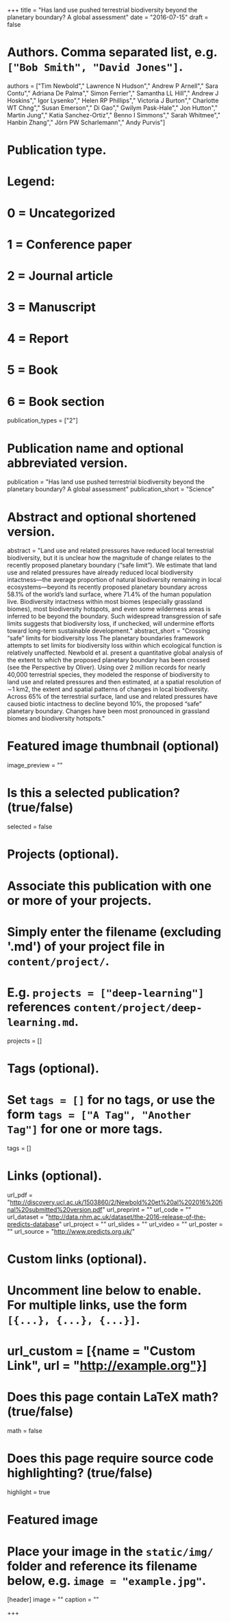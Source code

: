 +++
title = "Has land use pushed terrestrial biodiversity beyond the planetary boundary? A global assessment"
date = "2016-07-15"
draft = false

# Authors. Comma separated list, e.g. `["Bob Smith", "David Jones"]`.
authors = ["Tim Newbold"," Lawrence N Hudson"," Andrew P Arnell"," Sara Contu"," Adriana De Palma"," Simon Ferrier"," Samantha LL Hill"," Andrew J Hoskins"," Igor Lysenko"," Helen RP Phillips"," Victoria J Burton"," Charlotte WT Chng"," Susan Emerson"," Di Gao"," Gwilym Pask-Hale"," Jon Hutton"," Martin Jung"," Katia Sanchez-Ortiz"," Benno I Simmons"," Sarah Whitmee"," Hanbin Zhang"," Jörn PW Scharlemann"," Andy Purvis"]

# Publication type.
# Legend:
# 0 = Uncategorized
# 1 = Conference paper
# 2 = Journal article
# 3 = Manuscript
# 4 = Report
# 5 = Book
# 6 = Book section
publication_types = ["2"]

# Publication name and optional abbreviated version.
publication = "Has land use pushed terrestrial biodiversity beyond the planetary boundary? A global assessment"
publication_short = "Science"

# Abstract and optional shortened version.
abstract = "Land use and related pressures have reduced local terrestrial biodiversity, but it is unclear how the magnitude of change relates to the recently proposed planetary boundary (“safe limit”). We estimate that land use and related pressures have already reduced local biodiversity intactness—the average proportion of natural biodiversity remaining in local ecosystems—beyond its recently proposed planetary boundary across 58.1% of the world’s land surface, where 71.4% of the human population live. Biodiversity intactness within most biomes (especially grassland biomes), most biodiversity hotspots, and even some wilderness areas is inferred to be beyond the boundary. Such widespread transgression of safe limits suggests that biodiversity loss, if unchecked, will undermine efforts toward long-term sustainable development."
abstract_short = "Crossing “safe” limits for biodiversity loss  The planetary boundaries framework attempts to set limits for biodiversity loss within which ecological function is relatively unaffected. Newbold et al. present a quantitative global analysis of the extent to which the proposed planetary boundary has been crossed (see the Perspective by Oliver). Using over 2 million records for nearly 40,000 terrestrial species, they modeled the response of biodiversity to land use and related pressures and then estimated, at a spatial resolution of ∼1 km2, the extent and spatial patterns of changes in local biodiversity. Across 65% of the terrestrial surface, land use and related pressures have caused biotic intactness to decline beyond 10%, the proposed “safe” planetary boundary. Changes have been most pronounced in grassland biomes and biodiversity hotspots."

# Featured image thumbnail (optional)
image_preview = ""

# Is this a selected publication? (true/false)
selected = false

# Projects (optional).
#   Associate this publication with one or more of your projects.
#   Simply enter the filename (excluding '.md') of your project file in `content/project/`.
#   E.g. `projects = ["deep-learning"]` references `content/project/deep-learning.md`.
projects = []

# Tags (optional).
#   Set `tags = []` for no tags, or use the form `tags = ["A Tag", "Another Tag"]` for one or more tags.
tags = []

# Links (optional).
url_pdf = "http://discovery.ucl.ac.uk/1503860/2/Newbold%20et%20al%202016%20final%20submitted%20version.pdf"
url_preprint = ""
url_code = ""
url_dataset = "http://data.nhm.ac.uk/dataset/the-2016-release-of-the-predicts-database"
url_project = ""
url_slides = ""
url_video = ""
url_poster = ""
url_source = "http://www.predicts.org.uk/"

# Custom links (optional).
#   Uncomment line below to enable. For multiple links, use the form `[{...}, {...}, {...}]`.
# url_custom = [{name = "Custom Link", url = "http://example.org"}]

# Does this page contain LaTeX math? (true/false)
math = false

# Does this page require source code highlighting? (true/false)
highlight = true

# Featured image
# Place your image in the `static/img/` folder and reference its filename below, e.g. `image = "example.jpg"`.
[header]
image = ""
caption = ""

+++
